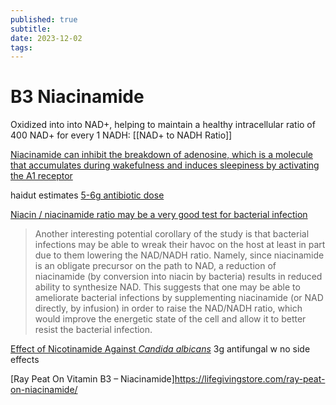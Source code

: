 ```yaml
---
published: true
subtitle:
date: 2023-12-02
tags: 
---
```


# B3 Niacinamide
Oxidized into into NAD+, helping to maintain a healthy intracellular ratio of 400 NAD+ for every 1 NADH: [[NAD+ to NADH Ratio]]

[Niacinamide can inhibit the breakdown of adenosine, which is a molecule that accumulates during wakefulness and induces sleepiness by activating the A1 receptor](https://www.jneurosci.org/content/23/10/4278)

haidut estimates [5-6g antibiotic dose](https://raypeatforum.com/community/threads/niacinamide-can-help-treat-highly-drug-resistant-bacterial-infections.12885/#post-175893)

[Niacin / niacinamide ratio may be a very good test for bacterial infection](https://raypeatforum.com/community/threads/niacin-niacinamide-ratio-may-be-a-very-good-test-for-bacterial-infection.46489/)
>Another interesting potential corollary of the study is that bacterial infections may be able to wreak their havoc on the host at least in part due to them lowering the NAD/NADH ratio. Namely, since niacinamide is an obligate precursor on the path to NAD, a reduction of niacinamide (by conversion into niacin by bacteria) results in reduced ability to synthesize NAD. This suggests that one may be able to ameliorate bacterial infections by supplementing niacinamide (or NAD directly, by infusion) in order to raise the NAD/NADH ratio, which would improve the energetic state of the cell and allow it to better resist the bacterial infection.

[Effect of Nicotinamide Against _Candida albicans_](https://www.ncbi.nlm.nih.gov/pmc/articles/PMC6443637/)
3g antifungal w no side effects

[Ray Peat On Vitamin B3 – Niacinamide]https://lifegivingstore.com/ray-peat-on-niacinamide/